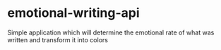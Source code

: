 # emotional-writing-api
Simple application which will determine the emotional rate of what was written and transform it into colors

